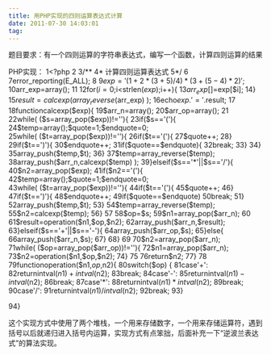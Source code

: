 ```yaml
---
title: 用PHP实现的四则运算表达式计算
date: 2011-07-30 14:03:01
tag: 
---
```


题目要求：有一个四则运算的字符串表达式，编写一个函数，计算四则运算的结果

PHP实现：
1<?php
2
3/**
4* 计算四则运算表达式
5*/
6
7error_reporting(E_ALL);
8
9$exp='(1+2*(3+5)/4)*(3+(5-4)*2)';
10$arr_exp=array();
11
12for($i=0;$i<strlen($exp);$i++){
13$arr_exp[]=$exp[$i];
14}
15$result=calcexp(array_reverse($arr_exp) );
16echo$exp.'='.$result;
17
18functioncalcexp($exp){
19$arr_n=array();
20$arr_op=array();
21
22while( ($s=array_pop($exp))!=''){
23if($s=='('){
24$temp=array();$quote=1;$endquote=0;
25while( ($t=array_pop($exp))!=''){
26if($t=='('){
27$quote++;
28}
29if($t==')'){
30$endquote++;
31if($quote==$endquote){
32break;
33}
34}
35array_push($temp,$t);
36}
37$temp=array_reverse($temp);
38array_push($arr_n,calcexp($temp) );
39}elseif($s=='*'||$s=='/'){
40$n2=array_pop($exp);
41if($n2=='('){
42$temp=array();$quote=1;$endquote=0;
43while( ($t=array_pop($exp))!=''){
44if($t=='('){
45$quote++;
46}
47if($t==')'){
48$endquote++;
49if($quote==$endquote)
50break;
51}
52array_push($temp,$t);
53}
54$temp=array_reverse($temp);
55$n2=calcexp($temp);
56}
57
58$op=$s;
59$n1=array_pop($arr_n);
60
61$result=operation($n1,$op,$n2);
62array_push($arr_n,$result);
63}elseif($s=='+'||$s=='-'){
64array_push($arr_op,$s);
65}else{
66array_push($arr_n,$s);
67}
68}
69
70$n2=array_pop($arr_n);
71while( ($op=array_pop($arr_op))!=''){
72$n1=array_pop($arr_n);
73$n2=operation($n1,$op,$n2);
74}
75
76return$n2;
77}
78
79functionoperation($n1,$op,$n2){
80switch($op) {
81case'+':
82returnintval($n1)+intval($n2);
83break;
84case'-':
85returnintval($n1)-intval($n2);
86break;
87case'*':
88returnintval($n1)*intval($n2);
89break;
90case'/':
91returnintval($n1)/intval($n2);
92break;
93}

94}

这个实现方式中使用了两个堆栈，一个用来存储数字，一个用来存储运算符，遇到括号以后就递归进入括号内运算，实现方式有点笨拙，后面补充一下“逆波兰表达式”的算法实现。












